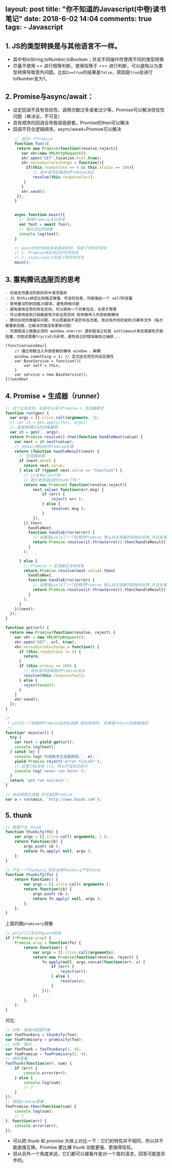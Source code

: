 layout: post
title: "你不知道的Javascript(中卷)读书笔记"
date: 2018-6-02 14:04
comments: true
tags:
	- Javascript
---
## 1. JS的类型转换是与其他语言不一样。
- 其中有toString,toNumber,toBoolean；并且不同操作符使用不同的类型转换
- 尽量不使用 == 进行相等判断，使用恒等于 === 进行判断，可以避免以为类型转换导致意外问题。比如`2==true`的结果是`false`，原因是`true`会进行toNumber变为1。

<!--more-->

## 2. Promise与async/await：
- 设定回调不具有信任性，调用次数过多或者过少等。Promise可以解决信任性问题（单决议，不可变）
- 具有顺序的回调会导致层级嵌套。Promise的then可以解决
- 回调不符合逻辑顺序。async/await+Promise可以解决

```javascript
    // 返回一个Promise
    function foo(){
     return new Promise(function(resolve,reject){
       var xhr=new XMLHttpRequest();
       xhr.open("GET",location.href,true);
       xhr.onreadystatechange = function(){
         if(this.readyState == 4 && this.status == 200){
            // 异步请求结束就对Promise决议
            resolve(this.responseText);
        }
       }
       xhr.send();
     });
    }


    async function main(){
      // 等待Promise决议完成
      var text = await foo();
      // 输出决议的结果
      console.log(text);
    }

    // main中的代码将本来是异步的，写成了同步的写法
    // 1. Promise保证决议的可信任性
    // 2. async/await实现了同步的写法
    main();

```

## 3. 重构腾讯选服页的思考
    - 封装支持重试机制的异步请求服务
    - JS 的this绑定比较晦涩难懂，可读性较差，可赋值给一个 self的变量
    - 使用重试机制加载JS脚本，避免网络问题
    - 避免使用全局的命名空间，可以使用一个对象包含，也易于管理
    - 可以使用自执行函数避免污染全局空间 和参数传入外部依赖模块
    - 腾讯玩吧页面缓存问题，可以把基础不变的写在页面，改动多的则封装到JS脚本文件（每次都重新加载，已解决页面没有更新问题）
    - 页面错误上报是必须的 wondow.onerror 遇到错误之后就 settimeout来处理避免页面阻塞，内部还需要try/catch异常，避免自己的错误被自己捕获...

```
(function(window){
    // 通过参数注入外部依赖的模块 window ，解耦
    window.something = 1; // 显式给全局空间设定属性
    var BaseService = function(){
        var self = this;
    }
    var service = new BaseService();
})(window)
```

## 4. Promise + 生成器（runner）

```Javascript
// 这个比较复杂，但是可以深入Promise + 生成器模式
function run(gen) {
  var args = [].slice.call(arguments, 1);
  // var it = gen.apply(this, args);
  // 直接使用ES6的对象解构
  var it = gen(...args);
  return Promise.resolve().then(function handleNext(value) {
    var next = it.next(value);
    // 对next得知进行Promise处理
    return (function handleResult(next) {
      // 生成器结束
      if (next.done) {
        return next.value;
      } else if (typeof next.value == "function") {
        // js没有elseif哟
        // 我们收到返回的thunk了吗？
        return new Promise( function(resolve,reject){
            next.value( function(err,msg) {
                if (err) {
                    reject( err );
                } else {
                    resolve( msg );
                }
            });
        }).then(
          handleNext,
          function handleError(error) {
            // 如果是yield了一个拒绝的Promise 那么向生成器内部抛出异常,并且处理之后的yield/return
            return Promise.resolve(it.throw(error)).then(handleResult);
          }
        );

      } else {
        // Promise + 生成器还没有结束
        return Promise.resolve(next.value).then(
          handleNext,
          function handleError(error) {
            // 如果是yield了一个拒绝的Promise 那么向生成器内部抛出异常,并且处理之后的yield/return
            return Promise.resolve(it.throw(error)).then(handleResult);
          }
        );
      }
    })(next);
  });
}

function get(url) {
  return new Promise(function(resolve, reject) {
    var xhr = new XMLHttpRequest();
    xhr.open("GET", url, true);
    xhr.onreadystatechange = function() {
      if (this.readyState != 4) {
        return;
      }
      if (this.status == 200) {
        // 异步请求结束就对Promise决议
        resolve(this.responseText);
      } else {
        reject(event);
      }
    }
    xhr.send();
  });
}

/*
 * yield一个拒绝的Promise会向生成器 抛出错误的, 如果是return则直接返回
 */
function* main(url) {
  try {
    var text = yield get(url);
    console.log(text);
  } catch (e) {
    console.log('外部触发生成器报错:', e);
    yield Promise.reject('error finish!');
    // 这里已经没有 try，所以不会往后执行
    console.log('never run here!');
  }
  return 'get run success!';
}

// 自动调用生成器 并且返回Promise
var a = run(main, 'http://www.baidu.com');
```

## 5. thunk
```javascript
// 直接产生 thunk
function thunkify(fn) {
    var args = [].slice.call( arguments, 1 );
    return function(cb) {
        args.push( cb );
        return fn.apply( null, args );
    };
}

// 产生一个Thunkory,然后调用Thunkory产生thunk
function thunkify(fn) {
    return function() {
        var args = [].slice.call( arguments );
        return function(cb) {
            args.push( cb );
            return fn.apply( null, args );
        };
    };
}
```

上面的跟`promisory`很像

```javascript
// polyfill安全的guard检查
if (!Promise.wrap) {
    Promise.wrap = function(fn) {
        return function() {
            var args = [].slice.call(arguments);
            return new Promise(function(resolve, reject) {
                fn.apply(null, args.concat(function(err, v) {
                    if (err) {
                        reject(err);
                    } else {
                        resolve(v);
                    }
                }));
            });
        };
    };
}
```

对比:

```javascript
// 对称：构造问题提问者
var fooThunkory = thunkify(foo);
var fooPromisory = promisify(foo);
// 对称：提问
var fooThunk = fooThunkory(3, 4);
var fooPromise = fooPromisory(3, 4);
// 得到答案
fooThunk(function(err, sum) {
    if (err) {
        console.error(err);
    } else {
        console.log(sum);
        // 7
    }
});
// 得到promise答案
fooPromise.then(function(sum) {
    console.log(sum);
    // 7
}, function(err) {
    console.error(err);
});
```

* 可以把 thunk 和 promise 大体上对比一下：它们的特性并不相同，所以并不能直接互换。Promise 要比裸 thunk 功能更强、更值得信任。
* 但从另外一个角度来说，它们都可以被看作是对一个值的请求，回答可能是异步的。
